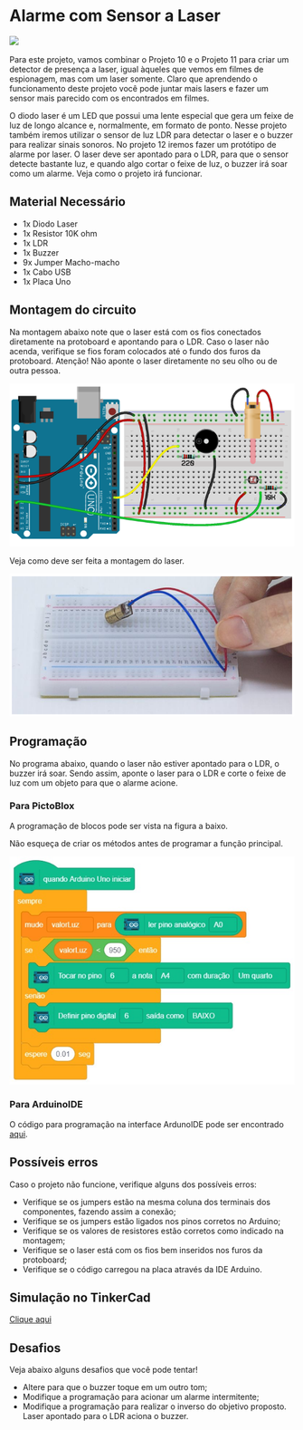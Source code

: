 # Alarme com Sensor a Laser

<div style="display: inline_block">
  <img src="https://img.shields.io/badge/Arduino-Uno-blue">
</div>

Para este projeto, vamos combinar o Projeto 10 e o Projeto 11 para criar um detector de presença a laser, igual àqueles que vemos em filmes de espionagem, mas com um laser somente. Claro que aprendendo o funcionamento deste projeto você pode juntar mais lasers e fazer um sensor mais parecido com os encontrados em filmes.

O diodo laser é um LED que possui uma lente especial que gera um feixe de luz de longo alcance e, normalmente, em formato de ponto. Nesse projeto também iremos utilizar o sensor de luz LDR para detectar o laser e o buzzer para realizar sinais sonoros. No projeto 12 iremos fazer um protótipo de alarme por laser. O laser deve ser apontado para o LDR, para que o sensor detecte bastante luz, e quando algo cortar o feixe de luz, o buzzer irá soar como um alarme. Veja como o projeto irá funcionar.

## Material Necessário

- 1x Diodo Laser
- 1x Resistor 10K ohm
- 1x LDR
- 1x Buzzer
- 9x Jumper Macho-macho
- 1x Cabo USB
- 1x Placa Uno

## Montagem do circuito

Na montagem abaixo note que o laser está com os fios conectados diretamente na protoboard e apontando para o LDR. Caso o laser não acenda, verifique se fios foram colocados até o fundo dos furos da protoboard. Atenção! Não aponte o laser diretamente no seu olho ou de outra pessoa.

![montageExample](img/im1.png)

Veja como deve ser feita a montagem do laser.

![montageExample](img/im2.png)

## Programação

No programa abaixo, quando o laser não estiver apontado para o LDR, o buzzer irá soar. Sendo assim, aponte o laser para o LDR e corte o feixe de luz com um objeto para que o alarme acione.

### Para PictoBlox

A programação de blocos pode ser vista na figura a baixo.

Não esqueça de criar os métodos antes de programar a função principal.

![main](PictoBlox/main.png)

### Para ArduinoIDE

O código para programação na interface ArdunoIDE pode ser encontrado [aqui](ArduinoIDE/ArduinoIDE.cpp).

## Possíveis erros

Caso o projeto não funcione, verifique alguns dos possíveis erros:

- Verifique se os jumpers estão na mesma coluna dos terminais dos componentes, fazendo assim a
  conexão;
- Verifique se os jumpers estão ligados nos pinos corretos no Arduino;
- Verifique se os valores de resistores estão corretos como indicado na montagem;
- Verifique se o laser está com os fios bem inseridos nos furos da protoboard;
- Verifique se o código carregou na placa através da IDE Arduino.

## Simulação no TinkerCad

[Clique aqui](https://www.tinkercad.com/things/hMgOrhzTQK2-sizzling-habbi-vihelmo/editel?sharecode=BwEb_tGFlZbPMNaDdoZwBle76vmzfCx_cePUzpRlWuk)

## Desafios

Veja abaixo alguns desafios que você pode tentar!

- Altere para que o buzzer toque em um outro tom;
- Modifique a programação para acionar um alarme intermitente;
- Modifique a programação para realizar o inverso do objetivo proposto. Laser apontado para o LDR aciona o buzzer.
